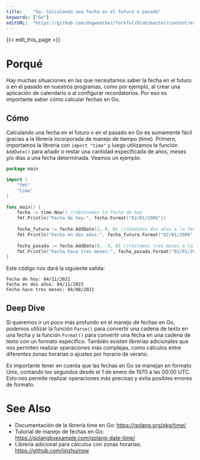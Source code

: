 ```yaml
---
title:    "Go: Calculando una fecha en el futuro o pasado"
keywords: ["Go"]
editURL:  "https://github.com/dogweather/forkful/blob/master/content/es/go/calculating-a-date-in-the-future-or-past.md"
---
```


{{< edit_this_page >}}

# Porqué

Hay muchas situaciones en las que necesitamos saber la fecha en el futuro o en el pasado en nuestros programas, como por ejemplo, al crear una aplicación de calendario o al configurar recordatorios. Por eso es importante saber cómo calcular fechas en Go.

## Cómo

Calculando una fecha en el futuro o en el pasado en Go es sumamente fácil gracias a la librería incorporada de manejo de tiempo (time). Primero, importamos la librería con `import "time"` y luego utilizamos la función `AddDate()` para añadir o restar una cantidad especificada de años, meses y/o días a una fecha determinada. Veamos un ejemplo:

```Go
package main

import (
    "fmt"
    "time"
)

func main() {
    fecha := time.Now() //obtenemos la fecha de hoy
    fmt.Println("Fecha de hoy:", fecha.Format("02/01/2006"))
    
    fecha_futura := fecha.AddDate(2, 0, 0) //añadimos dos años a la fecha actual
    fmt.Println("Fecha en dos años:", fecha_futura.Format("02/01/2006"))
    
    fecha_pasada := fecha.AddDate(0, -3, 0) //restamos tres meses a la fecha actual
    fmt.Println("Fecha hace tres meses:", fecha_pasada.Format("02/01/2006"))
}
```

Este código nos dará la siguiente salida:

```
Fecha de hoy: 04/11/2021
Fecha en dos años: 04/11/2023
Fecha hace tres meses: 04/08/2021
```

## Deep Dive

Si queremos ir un poco más profundo en el manejo de fechas en Go, podemos utilizar la función `Parse()` para convertir una cadena de texto en una fecha y la función `Format()` para convertir una fecha en una cadena de texto con un formato específico. También existen librerías adicionales que nos permiten realizar operaciones más complejas, como cálculos entre diferentes zonas horarias o ajustes por horario de verano.

Es importante tener en cuenta que las fechas en Go se manejan en formato Unix, contando los segundos desde el 1 de enero de 1970 a las 00:00 UTC. Esto nos permite realizar operaciones más precisas y evita posibles errores de formato.

# See Also

- Documentación de la librería time en Go: https://golang.org/pkg/time/
- Tutorial de manejo de fechas en Go: https://golangbyexample.com/golang-date-time/
- Librería adicional para cálculos con zonas horarias: https://github.com/jinzhu/now